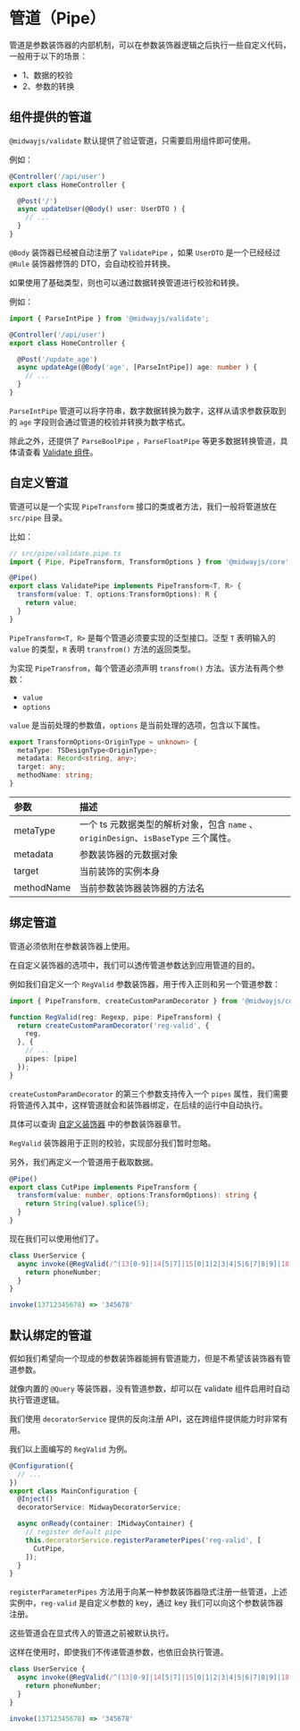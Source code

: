# 管道（Pipe）

管道是参数装饰器的内部机制，可以在参数装饰器逻辑之后执行一些自定义代码，一般用于以下的场景：

- 1、数据的校验
- 2、参数的转换



## 组件提供的管道

`@midwayjs/validate` 默认提供了验证管道，只需要启用组件即可使用。

例如：

```typescript
@Controller('/api/user')
export class HomeController {

  @Post('/')
  async updateUser(@Body() user: UserDTO ) {
    // ...
  }
}
```

`@Body` 装饰器已经被自动注册了 `ValidatePipe` ，如果 `UserDTO` 是一个已经经过 `@Rule` 装饰器修饰的 DTO，会自动校验并转换。

如果使用了基础类型，则也可以通过数据转换管道进行校验和转换。

例如：

```typescript
import { ParseIntPipe } from '@midwayjs/validate';

@Controller('/api/user')
export class HomeController {

  @Post('/update_age')
  async updateAge(@Body('age', [ParseIntPipe]) age: number ) {
    // ...
  }
}
```

`ParseIntPipe` 管道可以将字符串，数字数据转换为数字，这样从请求参数获取到的 `age` 字段则会通过管道的校验并转换为数字格式。

除此之外，还提供了 `ParseBoolPipe` ，`ParseFloatPipe` 等更多数据转换管道，具体请查看 [Validate 组件](./extensions/validate)。



## 自定义管道

管道可以是一个实现 `PipeTransform`  接口的类或者方法，我们一般将管道放在 `src/pipe` 目录。

比如：

```typescript
// src/pipe/validate.pipe.ts
import { Pipe, PipeTransform, TransformOptions } from '@midwayjs/core';

@Pipe()
export class ValidatePipe implements PipeTransform<T, R> {
  transform(value: T, options:TransformOptions): R {
    return value;
  }
}
```

`PipeTransform<T, R>` 是每个管道必须要实现的泛型接口。泛型 `T` 表明输入的 `value` 的类型，`R` 表明 `transfrom()` 方法的返回类型。

为实现 `PipeTransfrom`，每个管道必须声明 `transfrom()` 方法。该方法有两个参数：

- `value`
- `options`

`value` 是当前处理的参数值，`options` 是当前处理的选项，包含以下属性。

```typescript
export TransformOptions<OriginType = unknown> {
  metaType: TSDesignType<OriginType>;
  metadata: Record<string, any>;
  target: any;
  methodName: string;
}
```

| 参数       | 描述                                                         |
| :--------- | :----------------------------------------------------------- |
| metaType   | 一个 ts 元数据类型的解析对象，包含 `name` 、`originDesign`、`isBaseType` 三个属性。 |
| metadata   | 参数装饰器的元数据对象                                       |
| target     | 当前装饰的实例本身                                           |
| methodName | 当前参数装饰器装饰器的方法名                                 |



## 绑定管道

管道必须依附在参数装饰器上使用。

在自定义装饰器的选项中，我们可以透传管道参数达到应用管道的目的。

例如我们自定义一个 `RegValid` 参数装饰器，用于传入正则和另一个管道参数：

```typescript
import { PipeTransform, createCustomParamDecorator } from '@midwayjs/core';

function RegValid(reg: Regexp, pipe: PipeTransform) {
  return createCustomParamDecorator('reg-valid', {
    reg,
  }, {
    // ...
    pipes: [pipe]
  });
}
```

`createCustomParamDecorator` 的第三个参数支持传入一个 `pipes` 属性，我们需要将管道传入其中，这样管道就会和装饰器绑定，在后续的运行中自动执行。

具体可以查询 [自定义装饰器](./custom_decorator) 中的参数装饰器章节。

`RegValid` 装饰器用于正则的校验，实现部分我们暂时忽略。

另外，我们再定义一个管道用于截取数据。

```typescript
@Pipe()
export class CutPipe implements PipeTransform {
  transform(value: number, options:TransformOptions): string {
    return String(value).splice(5);
  }
}
```

现在我们可以使用他们了。

```typescript
class UserService {
  async invoke(@RegValid(/^(13[0-9]|14[5|7]|15[0|1|2|3|4|5|6|7|8|9]|18[0|1|2|3|5|6|7|8|9])\d{8}$/, CutPipe) phoneNumber: string) {
    return phoneNumber;
  }
}

invoke(13712345678) => '345678'
```



## 默认绑定的管道

假如我们希望向一个现成的参数装饰器能拥有管道能力，但是不希望该装饰器有管道参数。

就像内置的 `@Query` 等装饰器，没有管道参数，却可以在 validate 组件启用时自动执行管道逻辑。

我们使用 `decoratorService` 提供的反向注册 API，这在跨组件提供能力时非常有用。

我们以上面编写的 `RegValid` 为例。

```typescript
@Configuration({
  // ...
})
export class MainConfiguration {
  @Inject()
  decoratorService: MidwayDecoratorService;

  async onReady(container: IMidwayContainer) {
    // register default pipe
    this.decoratorService.registerParameterPipes('reg-valid', [
      CutPipe,
    ]);
  }
}
```

`registerParameterPipes` 方法用于向某一种参数装饰器隐式注册一些管道，上述实例中，`reg-valid` 是自定义参数的 key，通过 key 我们可以向这个参数装饰器注册。 

这些管道会在显式传入的管道之前被默认执行。

这样在使用时，即使我们不传递管道参数，也依旧会执行管道。

```typescript
class UserService {
  async invoke(@RegValid(/^(13[0-9]|14[5|7]|15[0|1|2|3|4|5|6|7|8|9]|18[0|1|2|3|5|6|7|8|9])\d{8}$/) phoneNumber: string) {
    return phoneNumber;
  }
}

invoke(13712345678) => '345678'
```

